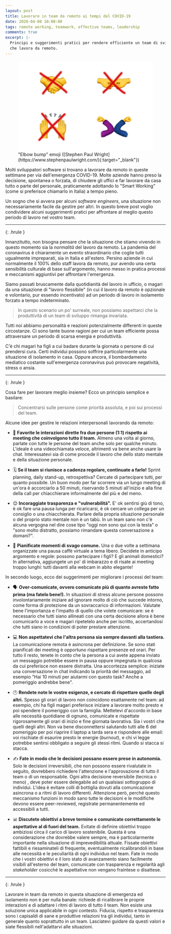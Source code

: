 ```yaml
---
layout: post
title: Lavorare in team da remoto ai tempi del COVID-19
date: 2020-04-08 10:00:00
tags: remote working, teamwork, effective teams, leadership
comments: true
excerpt: |-
  Principi e suggerimenti pratici per rendere efficiente un team di sviluppo
  che lavora da remoto.
---
```


<figure>
  <img src="/images/elbow-bump.jpeg" alt="elbow bump emoji">
  <figcaption markdown="1">
  "Elbow bump" emoji ([Stephen Paul Wright](https://www.stephenpaulwright.com/){:target="_blank"})
  </figcaption>
</figure>

Molti sviluppatori software si trovano a lavorare da remoto in queste settimane
per via dell'emergenza COVID-19. Molte aziende hanno preso la decisione,
spontanea o forzata, di chiudere gli uffici e far lavorare da casa tutto o parte
del personale, praticamente adottando lo "Smart Working" (come si preferisce
chiamarlo in Italia) a tempo pieno.

Un sogno che si avvera per alcuni *software engineers*, una situazione non
necessariamente facile da gestire per altri. In questo breve post voglio
condividere alcuni suggerimenti pratici per affrontare al meglio questo periodo
di lavoro nel vostro team.

***
{: .hrule }

Innanzitutto, non bisogna pensare che la situazione che stiamo vivendo in questo
momento sia la *normalità* del lavoro da remoto. La pandemia del coronavirus è
chiaramente un evento straordinario che coglie tutti ugualmente impreparati, sia
in Italia e all'estero. Persino aziende in cui normalmente il 100% dello staff
lavora da remoto, pur avendo una certa sensibilità culturale di base
sull'argomento, hanno messo in pratica processi e meccanismi aggiuntivi per
affrontare l'emergenza.

Siamo passati bruscamente dalla quotidianità del lavoro in ufficio, o magari da
una situazione di "lavoro flessibile" (in cui il lavoro da remoto è opzionale e
volontario, pur essendo incentivato) ad un periodo di lavoro in isolamento
forzato a tempo indeterminato.

> In questo scenario un po' surreale, non possiamo aspettarci che la
> produttività di un team di sviluppo rimanga invariata.

Tutti noi abbiamo personalità e reazioni potenzialmente differenti in queste
circostanze. Ci sono tante buone ragioni per cui un team efficiente possa
attraversare un periodo di scarsa energia e produttività.

C'è chi magari ha figli a cui badare durante la giornata o persone di cui
prendersi cura. Certi individui possono soffrire particolarmente una situazione
di isolamento in casa. Oppure ancora, il bombardamento mediatico costante
sull'emergenza coronavirus può provocare negatività, stress o ansia.

***
{: .hrule }

Cosa fare per lavorare meglio insieme? Ecco un principio semplice e basilare:

> Concentrarsi sulle persone come priorità assoluta, e poi sui processi del
> team.

Alcune idee per gestire le relazioni interpersonali lavorando da remoto:

- 👋 **Favorite le interazioni dirette fra due persone (1:1) rispetto ai meeting
  che coinvolgono tutto il team.** Almeno una volta al giorno, parlate con tutte
  le persone del team anche solo per qualche minuto. L'ideale è una
  videochiamata veloce, altrimenti va bene anche usare la chat. Interessatevi
  sia di come procede il lavoro che dello stato mentale e della situazione
  personale.

- 🗓 **Se il team si riunisce a cadenza regolare, continuate a farlo!** Sprint
  planning, daily stand-up, retrospettiva? Cercate di partecipare tutti, per
  quanto possibile. Un buon modo per far scorrere via un lungo meeting di un'ora
  è accorciarlo a 50 minuti, riservando 5 minuti all'inizio e alla fine della
  call per chiacchierare informalmente del più e del meno.

- 😌 **Incoraggiate trasparenza e "vulnerabilità".** E' ok sentirsi giù di tono,
  è ok fare una pausa lunga per ricaricarsi, è ok cercare un collega per un
  consiglio o una chiacchierata. Parlare della propria situazione personale o
  del proprio stato mentale non è un tabù. In un team sano non c'è alcuna
  vergogna nel dire cose tipo "oggi non sono qui con la testa" o "sono molto
  distratto, possiamo rimandare questa conversazione a domani?".

- 👻 **Pianificate momenti di svago comune.** Una o due volte a settimana
  organizzate una pausa caffè virtuale a tema libero. Decidete in anticipo
  argomento e regole: possono partecipare i figli? E gli animali domestici? In
  alternativa, aggiungete un po' di imbarazzo e di risate ai meeting troppo
  lunghi: tutti davanti alla webcam in abito elegante!

In secondo luogo, ecco dei suggerimenti per migliorare i processi del team:

- 🗣 **Over-comunicate, ovvero comunicate più di quanto avreste fatto prima (ma
  fatelo bene!).** In situazioni di stress alcune persone possono
  involontariamente iniziare ad ignorare molto di ciò che succede intorno, come
  forma di protezione da un sovraccarico di informazioni. Valutate bene
  l'importanza e l'impatto di quello che volete comunicare: se è necessario che
  tutti siano allineati con una certa decisione allora è bene comunicarlo a voce
  e magari ripetetelo anche per iscritto, accertandosi che tutti siano in
  condizioni di poter prestare attenzione.

- 💻 **Non aspettatevi che l'altra persona sia sempre davanti alla tastiera.**
  La comunicazione remota è asincrona per definizione. Se sono stati
  pianificati dei meeting è opportuno rispettare presenze ed orari. Per tutto il
  resto, tenete in conto che la persona a cui avete appena inviato un messaggio
  potrebbe essere in pausa oppure impegnata in qualcosa da cui preferisce non
  essere distratta. Una accortezza semplice: iniziate una conversazione in chat
  indicando la priorità del messaggio, ad esempio "Hai 10 minuti per aiutarmi
  con questo task? Anche a pomeriggio andrebbe bene".

- 🕐 **Rendete note le vostre esigenze, e cercate di rispettare quelle degli
  altri.** Spesso gli orari di lavoro non coincidono esattamente nel team: ad
  esempio, chi ha figli magari preferisce iniziare a lavorare molto presto e poi
  spendere il pomeriggio con la famiglia. Mettetevi d'accordo in base alle
  necessità quotidiane di ognuno, comunicate e rispettate rigorosamente gli
  orari di inizio e fine giornata lavorativa. Sia i vostri che quelli degli
  altri. Non va bene disconnettersi salutando tutti alle 6 del pomeriggio per
  poi riaprire il laptop a tarda sera e rispondere alle email: voi rischiate di
  esaurire presto le energie (*burnout*), e chi vi legge potrebbe sentirsi
  obbligato a seguire gli stessi ritmi. Quando si stacca si stacca.

- ✍️ **Fate in modo che le decisioni possano essere prese in autonomia.** Solo
  le decisioni irreversibili, che non possono essere rivalutate in seguito,
  dovrebbero richiedere l'attenzione e l'approvazione di tutto il team o di un
  responsabile. Ogni altra decisione reversibile (tecnica o meno) , deve poter
  essere delegabile ad un qualsiasi sottogruppo di individui. L'idea è evitare
  colli di bottiglia dovuti alla comunicazione asincrona o a ritmi di lavoro
  differenti. Attenzione però, perché questo meccanismo funzioni in modo sano
  tutte le decisioni e le modifiche devono essere peer-reviewed, registrate
  permanentemente ed accessibili a tutti.

- 📊 **Discutete obiettivi a breve termine e comunicate correttamente le
  aspettative al di fuori del team.** Evitate di definire obiettivi troppo
  ambiziosi circa il carico di lavoro sostenibile. Questa è una considerazione
  che dovrebbe valere sempre, ma è particolarmente importante nella situazione
  di imprevedibilità attuale. Fissate obiettivi fattibili e riesaminateli di
  frequente, eventualmente ricalibrandoli in base alle necessità e le
  peculiarità di ogni individuo nel team. Fate in modo che i vostri obiettivi e
  il loro stato di avanzamento siano facilmente visibili all'esterno del team,
  comunicate con trasparenza e regolarità agli *stakeholder* cosicché le
  aspettative non vengano fraintese o disattese.

***
{: .hrule }

Lavorare in team da remoto in questa situazione di emergenza ed isolamento non è
per nulla banale: richiede di ricalibrare le proprie interazioni e di adattare i
ritmi di lavoro di tutto il team. Non esiste una soluzione unica applicabile in
ogni contesto. Fiducia, rispetto e trasparenza sono i capisaldi di sane e
produttive relazioni tra gli individui, tanto in generale quanto soprattutto in
un team. Lasciatevi guidare da questi valori e siate flessibili nell'adattarvi
alle situazioni.
